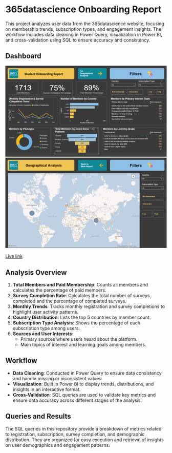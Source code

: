 # 365datascience Onboarding Report

This project analyzes user data from the 365datascience website, focusing on membership trends, subscription types, and engagement insights. The workflow includes data cleaning in Power Query, visualization in Power BI, and cross-validation using SQL to ensure accuracy and consistency.

## Dashboard

![Dashboard Main](images/dashboard_main.png)
![Dashboard Geo](images/dashboard_geo.png)

[Live link](https://app.powerbi.com/links/iUUHns9ASq?ctid=4bbb3212-11c5-4aac-96be-7e63a736a3b4&pbi_source=linkShare&bookmarkGuid=d18a3196-01da-42f0-b55a-a62511704a27)

## Analysis Overview

1. **Total Members and Paid Membership**: Counts all members and calculates the percentage of paid members.
2. **Survey Completion Rate**: Calculates the total number of surveys completed and the percentage of completed surveys.
3. **Monthly Trends**: Tracks monthly registration and survey completions to highlight user activity patterns.
4. **Country Distribution**: Lists the top 5 countries by member count.
5. **Subscription Type Analysis**: Shows the percentage of each subscription type among users.
6. **Sources and User Interests**:
   - Primary sources where users heard about the platform.
   - Main topics of interest and learning goals among members.

## Workflow

- **Data Cleaning**: Conducted in Power Query to ensure data consistency and handle missing or inconsistent values.
- **Visualization**: Built in Power BI to display trends, distributions, and insights in an interactive format.
- **Cross-Validation**: SQL queries are used to validate key metrics and ensure data accuracy across different stages of the analysis.

## Queries and Results

The SQL queries in this repository provide a breakdown of metrics related to registration, subscription, survey completion, and demographic distribution. They are organized for easy execution and retrieval of insights on user demographics and engagement patterns.




